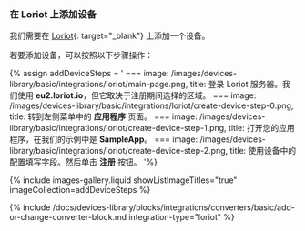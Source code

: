 ### 在 Loriot 上添加设备

我们需要在 [Loriot](https://loriot.io){: target="_blank"} 上添加一个设备。

若要添加设备，可以按照以下步骤操作：

{% assign addDeviceSteps = '
    ===
        image: /images/devices-library/basic/integrations/loriot/main-page.png,
        title: 登录 Loriot 服务器。我们使用 **eu2.loriot.io**，但它取决于注册期间选择的区域。
    ===
        image: /images/devices-library/basic/integrations/loriot/create-device-step-0.png,
        title: 转到左侧菜单中的 **应用程序** 页面。
    ===
        image: /images/devices-library/basic/integrations/loriot/create-device-step-1.png,
        title: 打开您的应用程序，在我们的示例中是 **SampleApp**。
    ===
        image: /images/devices-library/basic/integrations/loriot/create-device-step-2.png,
        title: 使用设备中的配置填写字段。然后单击 **注册** 按钮。
'%}

{% include images-gallery.liquid showListImageTitles="true" imageCollection=addDeviceSteps %}


{% include /docs/devices-library/blocks/integrations/converters/basic/add-or-change-converter-block.md integration-type="loriot" %}
